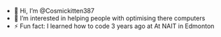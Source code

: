 - 👋 Hi, I’m @Cosmickitten387
- 👀 I’m interested in helping people with optimising there computers
- ⚡ Fun fact: I learned how to code 3 years ago at At NAIT in Edmonton

<!---
Cosmickitten387/Cosmickitten387 is a ✨ special ✨ repository because its `README.md` (this file) appears on your GitHub profile.
You can click the Preview link to take a look at your changes.
--->
